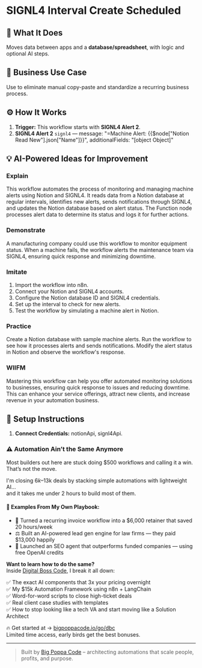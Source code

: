 # SIGNL4 Interval Create Scheduled
## 🚀 What It Does
Moves data between apps and a **database/spreadsheet**, with logic and optional AI steps.

## 💼 Business Use Case
Use to eliminate manual copy-paste and standardize a recurring business process.

## ⚙️ How It Works
1. **Trigger:** This workflow starts with **SIGNL4 Alert 2**.
2. **SIGNL4 Alert 2** `signl4` — message: "=Machine Alert: {{$node["Notion Read New"].json["Name"]}}", additionalFields: "[object Object]"

## 💡 AI-Powered Ideas for Improvement
### Explain
This workflow automates the process of monitoring and managing machine alerts using Notion and SIGNL4. It reads data from a Notion database at regular intervals, identifies new alerts, sends notifications through SIGNL4, and updates the Notion database based on alert status. The Function node processes alert data to determine its status and logs it for further actions.

### Demonstrate
A manufacturing company could use this workflow to monitor equipment status. When a machine fails, the workflow alerts the maintenance team via SIGNL4, ensuring quick response and minimizing downtime.

### Imitate
1. Import the workflow into n8n.
2. Connect your Notion and SIGNL4 accounts.
3. Configure the Notion database ID and SIGNL4 credentials.
4. Set up the interval to check for new alerts.
5. Test the workflow by simulating a machine alert in Notion.

### Practice
Create a Notion database with sample machine alerts. Run the workflow to see how it processes alerts and sends notifications. Modify the alert status in Notion and observe the workflow's response.

### WIIFM
Mastering this workflow can help you offer automated monitoring solutions to businesses, ensuring quick response to issues and reducing downtime. This can enhance your service offerings, attract new clients, and increase revenue in your automation business.

## 🔧 Setup Instructions
1. **Connect Credentials:** notionApi, signl4Api.

### ⚠️ Automation Ain’t the Same Anymore

Most builders out here are stuck doing $500 workflows and calling it a win.  
That’s not the move.  

I'm closing $6k–$13k deals by stacking simple automations with lightweight AI...  
and it takes me under 2 hours to build most of them.

#### 🧠 Examples From My Own Playbook:
- 🔁 Turned a recurring invoice workflow into a $6,000 retainer that saved 20 hours/week  
- ⚖️ Built an AI-powered lead gen engine for law firms — they paid $13,000 happily  
- 🚀 Launched an SEO agent that outperforms funded companies — using free OpenAI credits  

**Want to learn how to do the same?**  
Inside [Digital Boss Code](https://bigpoppacode.io/go/dbc), I break it all down:

✅ The exact AI components that 3x your pricing overnight  
✅ My $15k Automation Framework using n8n + LangChain  
✅ Word-for-word scripts to close high-ticket deals  
✅ Real client case studies with templates  
✅ How to stop looking like a tech VA and start moving like a Solution Architect  

🔥 Get started at → [bigpoppacode.io/go/dbc](https://bigpoppacode.io/go/dbc)  
Limited time access, early birds get the best bonuses.

---
> Built by [Big Poppa Code](https://bigpoppacode.io) – architecting automations that scale people, profits, and purpose.
